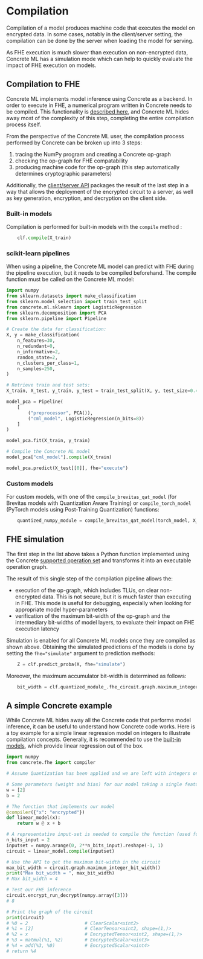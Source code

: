 # Compilation

Compilation of a model produces machine code that executes the model on encrypted data. In some cases, notably in the client/server setting, the compilation can be done by the server when loading the model for serving.

As FHE execution is much slower than execution on non-encrypted data, Concrete ML has a simulation mode which can help to quickly evaluate the impact of FHE execution on models.

## Compilation to FHE

Concrete ML implements model inference using Concrete as a backend. In order to execute in FHE, a numerical program written in Concrete needs to be compiled. This functionality is [described here](https://docs.zama.ai/concrete/getting-started/quick_start), and Concrete ML hides away most of the complexity of this step, completing the entire compilation process itself.

From the perspective of the Concrete ML user, the compilation process performed by Concrete can be broken up into 3 steps:

1. tracing the NumPy program and creating a Concrete op-graph
1. checking the op-graph for FHE compatability
1. producing machine code for the op-graph (this step automatically determines cryptographic parameters)

Additionally, the [client/server API](../guides/client_server.md) packages the result of the last step in a way that allows the deployment of the encrypted circuit to a server, as well as key generation, encryption, and decryption on the client side.

### Built-in models

Compilation is performed for built-in models with the `compile` method :

```python
    clf.compile(X_train)
```

### scikit-learn pipelines

When using a pipeline, the Concrete ML model can predict with FHE during the pipeline execution, but it needs to be compiled beforehand. The compile function must be called on the Concrete ML model:

```python
import numpy
from sklearn.datasets import make_classification
from sklearn.model_selection import train_test_split
from concrete.ml.sklearn import LogisticRegression
from sklearn.decomposition import PCA
from sklearn.pipeline import Pipeline

# Create the data for classification:
X, y = make_classification(
    n_features=30,
    n_redundant=0,
    n_informative=2,
    random_state=2,
    n_clusters_per_class=1,
    n_samples=250,
)

# Retrieve train and test sets:
X_train, X_test, y_train, y_test = train_test_split(X, y, test_size=0.4, random_state=42)

model_pca = Pipeline(
    [
        ("preprocessor", PCA()),
        ("cml_model", LogisticRegression(n_bits=8))
    ]
)

model_pca.fit(X_train, y_train)

# Compile the Concrete ML model
model_pca["cml_model"].compile(X_train)

model_pca.predict(X_test[[0]], fhe="execute")
```

### Custom models

For custom models, with one of the `compile_brevitas_qat_model` (for Brevitas models with Quantization Aware Training) or `compile_torch_model` (PyTorch models using Post-Training Quantization) functions:

```python
    quantized_numpy_module = compile_brevitas_qat_model(torch_model, X_train)
```

## FHE simulation

The first step in the list above takes a Python function implemented using the Concrete [supported operation set](https://docs.zama.ai/concrete/getting-started/compatibility) and transforms it into an executable operation graph.

The result of this single step of the compilation pipeline allows the:

- execution of the op-graph, which includes TLUs, on clear non-encrypted data. This is not secure, but it is much faster than executing in FHE. This mode is useful for debugging, especially when looking for appropriate model hyper-parameters
- verification of the maximum bit-width of the op-graph and the intermediary bit-widths of model layers, to evaluate their impact on FHE execution latency

Simulation is enabled for all Concrete ML models once they are compiled as shown above. Obtaining the simulated predictions of the models is done by setting the `fhe="simulate"` argument to prediction methods:

```python
    Z = clf.predict_proba(X, fhe="simulate")
```

Moreover, the maximum accumulator bit-width is determined as follows:

```python
    bit_width = clf.quantized_module_.fhe_circuit.graph.maximum_integer_bit_width()
```

## A simple Concrete example

While Concrete ML hides away all the Concrete code that performs model inference, it can be useful to understand how Concrete code works. Here is a toy example for a simple linear regression model on integers to illustrate compilation concepts. Generally, it is recommended to use the [built-in models](../built-in-models/linear.md), which provide linear regression out of the box.

```python
import numpy
from concrete.fhe import compiler

# Assume Quantization has been applied and we are left with integers only. This is essentially the work of Concrete ML

# Some parameters (weight and bias) for our model taking a single feature
w = [2]
b = 2

# The function that implements our model
@compiler({"x": "encrypted"})
def linear_model(x):
    return w @ x + b

# A representative input-set is needed to compile the function (used for tracing)
n_bits_input = 2
inputset = numpy.arange(0, 2**n_bits_input).reshape(-1, 1)
circuit = linear_model.compile(inputset)

# Use the API to get the maximum bit-width in the circuit
max_bit_width = circuit.graph.maximum_integer_bit_width()
print("Max bit_width = ", max_bit_width)
# Max bit_width = 4

# Test our FHE inference
circuit.encrypt_run_decrypt(numpy.array([3]))
# 8

# Print the graph of the circuit
print(circuit)
# %0 = 2                     # ClearScalar<uint2>
# %1 = [2]                   # ClearTensor<uint2, shape=(1,)>
# %2 = x                     # EncryptedTensor<uint2, shape=(1,)>
# %3 = matmul(%1, %2)        # EncryptedScalar<uint3>
# %4 = add(%3, %0)           # EncryptedScalar<uint4>
# return %4
```
